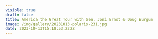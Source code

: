 ```yaml
---
visible: true
draft: false
title: America the Great Tour with Sen. Joni Ernst & Doug Burgum
image: /img/gallery/20231013-polaris-231.jpg
date: 2023-10-13T15:18:53.222Z
---
```

